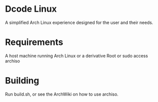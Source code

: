 # Dcode Linux
A simplified Arch Linux experience designed for the user and their needs.


# Requirements
A host machine running Arch Linux or a derivative
Root or sudo access
archiso

# Building
Run build.sh, or see the ArchWiki on how to use archiso.

